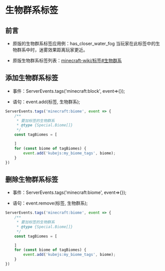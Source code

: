 # 生物群系标签

## 前言

- 原版的生物群系标签应用例：has_closer_water_fog 当玩家在此标签中的生物群系中时，迷雾效果距离玩家更近。

- 原版生物群系标签列表：[minecraft-wiki/标签#生物群系](https://zh.minecraft.wiki/w/%E6%A0%87%E7%AD%BE#%E7%94%9F%E7%89%A9%E7%BE%A4%E7%B3%BB)

## 添加生物群系标签

- 事件：ServerEvents.tags('minecraft:block', event=>{});

- 语句：event.add(标签, 生物群系);

```js
ServerEvents.tags('minecraft:biome', event => {
    /**
     * 要加标签的生物群系
     * @type {Special.Biome[]}
     */
    const tagBiomes = [

    ]
    for (const biome of tagBiomes) {
        event.add('kubejs:my_biome_tags', biome);
    }
})
```

## 删除生物群系标签

- 事件：ServerEvents.tags('minecraft:biome', event=>{});

- 语句：event.remove(标签, 生物群系);

```js
ServerEvents.tags('minecraft:biome', event => {
    /**
     * 要加标签的生物群系
     * @type {Special.Biome[]}
     */
    const tagBiomes = [

    ]
    for (const biome of tagBiomes) {
        event.add('kubejs:my_biome_tags', biome);
    }
})
```